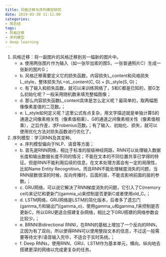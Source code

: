 ```yaml
---
title: 风格迁移与序列模型研究
date: 2019-03-30 11:11:00
categories:
- 周总结
tags: 
- 风格迁移
- 序列模型 
- deep learning
---
```


<!-- more -->

1. 风格迁移：将一副图片的风格迁移到另一幅新的图片中。
	- a. 使用两张图片作为输入（如一张毕加索的图S，一张普通照片C）生成一张新的图片G；
	- b. 风格迁移需要定义它的损失函数，内容损失L_content和风格损失L_style，整体损失为L=αL_content(C, G) + βL_style(S, G)； 
	- c. 有了输入和损失函数，就可以来训练网络了，S和C都是已知的，那G怎么初始化呢？一般采用随机数来填充整幅图像；
	- d. 那么内容损失函数L_content具体是怎么定义呢？最简单的，取两幅图像像素差值的二范数。；
	- e. L_style如何定义呢？这里公式有点复杂，用文字描述就是单独计算S的通道之间像素相关性（像素值相乘）、G的通道之间像素相关性（像素值相乘），之后作差，求Frobenius范数。；有了输入、初始化、损失，就可以使用优化方法对损失函数进行优化了。
2. 序列模型：学习RNN及其变种。
	- a. 序列模型偏向于NLP、语音等方面；
	- b. 首先是RNN网络，相比于标准的层级神经网路，RNN可以处理输入数据长度和输出数据长度不同的情况；不能在文本的不同位置共享已学得的特征。但是RNN不能利用后续的信息，在文本处理方面会有一定的局限性，比如Name Entity Recognition。而且RNN不能处理梯度消失的问题，当RNN层数很深的时候，反向传播时，后面的层，不能去影响前面的层的参数。；
	- c. GRU网络，可以说它解决了RNN梯度消失的问题，它引入了C(memory cell)来记忆和更新门(gamma_u)来控制是否更新C或者使用old_C。；
	- d. LSTM网络，GRU网络是LSTM的简化版本，后者多了遗忘门(gamma_f)和输出门(gamma_o)，使用gamma_u和gamma_f来控制是否更新C，所以GRU更适合搭建复杂网络，相比之下GRU搭建的网络参数会比较少。；
	- e. BRNN(Bidirectional RNN)，在RNN的基础上增加了一个反向的RNN，正因为有了双向，所以使得RNN可以使用整段文本的信息，不过这一般需要等待文字/语音输入完毕，不适合于实时系统。；
	- f. Deep RNNs，使用RNN、GRU、LSTM作为基本单元，横向、纵向地去搭建更深的网络以完成更复杂的任务。

